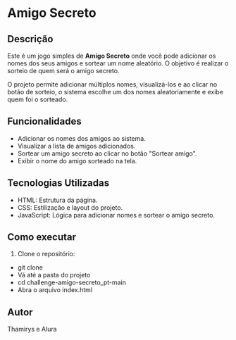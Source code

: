 # Amigo Secreto

## Descrição
Este é um jogo simples de **Amigo Secreto** onde você pode adicionar os nomes dos seus amigos e sortear um nome aleatório. 
O objetivo é realizar o sorteio de quem será o amigo secreto.

O projeto permite adicionar múltiplos nomes, visualizá-los e ao clicar no botão de sorteio, o sistema escolhe um dos nomes aleatoriamente e exibe quem foi o sorteado.

## Funcionalidades
- Adicionar os nomes dos amigos ao sistema.
- Visualizar a lista de amigos adicionados.
- Sortear um amigo secreto ao clicar no botão "Sortear amigo".
- Exibir o nome do amigo sorteado na tela.

## Tecnologias Utilizadas
- HTML: Estrutura da página.
- CSS: Estilização e layout do projeto.
- JavaScript: Lógica para adicionar nomes e sortear o amigo secreto.

## Como executar

1. Clone o repositório:
  - git clone
  - Vá até a pasta do projeto
  - cd challenge-amigo-secreto_pt-main
  - Abra o arquivo index.html

## Autor
Thamirys e Alura
